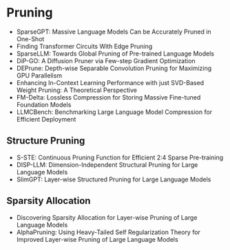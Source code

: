 # Pruning
- SparseGPT: Massive Language Models Can be Accurately Pruned in One-Shot
- Finding Transformer Circuits With Edge Pruning
- SparseLLM: Towards Global Pruning of Pre-trained Language Models
- DiP-GO: A Diffusion Pruner via Few-step Gradient Optimization
- DEPrune: Depth-wise Separable Convolution Pruning for Maximizing GPU Parallelism
- Enhancing In-Context Learning Performance with just SVD-Based Weight Pruning: A Theoretical Perspective
- FM-Delta: Lossless Compression for Storing Massive Fine-tuned Foundation Models
- LLMCBench: Benchmarking Large Language Model Compression for Efficient Deployment

## Structure Pruning
- S-STE: Continuous Pruning Function for Efficient 2:4 Sparse Pre-training
- DISP-LLM: Dimension-Independent Structural Pruning for Large Language Models
- SlimGPT: Layer-wise Structured Pruning for Large Language Models

## Sparsity Allocation
- Discovering Sparsity Allocation for Layer-wise Pruning of Large Language Models
- AlphaPruning: Using Heavy-Tailed Self Regularization Theory for Improved Layer-wise Pruning of Large Language Models